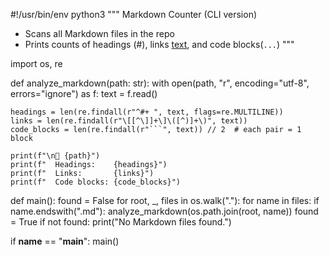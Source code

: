 #!/usr/bin/env python3
"""
Markdown Counter (CLI version)
- Scans all Markdown files in the repo
- Prints counts of headings (#), links [text](url), and code blocks(```...```)
"""

import os, re

def analyze_markdown(path: str):
    with open(path, "r", encoding="utf-8", errors="ignore") as f:
        text = f.read()

    headings = len(re.findall(r"^#+ ", text, flags=re.MULTILINE))
    links = len(re.findall(r"\[[^\]]+\]\([^)]+\)", text))
    code_blocks = len(re.findall(r"```", text)) // 2  # each pair = 1 block

    print(f"\n📄 {path}")
    print(f"  Headings:    {headings}")
    print(f"  Links:       {links}")
    print(f"  Code blocks: {code_blocks}")

def main():
    found = False
    for root, _, files in os.walk("."):
        for name in files:
            if name.endswith(".md"):
                analyze_markdown(os.path.join(root, name))
                found = True
    if not found:
        print("No Markdown files found.")

if __name__ == "__main__":
    main()
